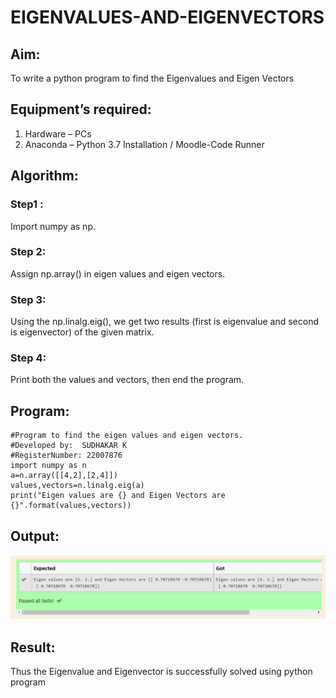 # EIGENVALUES-AND-EIGENVECTORS
## Aim:
To write a python program to find the Eigenvalues and Eigen Vectors
## Equipment’s required:
1. 	Hardware – PCs
2. 	Anaconda – Python 3.7 Installation / Moodle-Code Runner
## Algorithm:
### Step1 : 
Import numpy as np.
### Step 2: 
Assign np.array() in eigen values and eigen vectors.
### Step 3:
 Using the np.linalg.eig(),  we get two results (first is eigenvalue and second is eigenvector) of the given matrix.
### Step 4: 
Print both the values and vectors, then end the program.

## Program:

```
#Program to find the eigen values and eigen vectors.
#Developed by:  SUDHAKAR K
#RegisterNumber: 22007876
import numpy as n
a=n.array([[4,2],[2,4]])
values,vectors=n.linalg.eig(a)
print("Eigen values are {} and Eigen Vectors are {}".format(values,vectors))

```


## Output:
![output](./output.png)
## Result:
Thus the Eigenvalue and Eigenvector is successfully solved using python program
